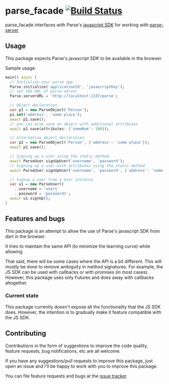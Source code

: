 # parse_facade [![Build Status](https://api.travis-ci.org/kulshekhar/parse-facade.svg?branch=master)](https://travis-ci.org/kulshekhar/parse-facade)


parse_facade interfaces with Parse's [javascript SDK][parse-js-sdk] for working with [parse-server][parse-server]

## Usage

This package expects Parse's javascript SDK to be available in the browser.

Sample usage:

```dart
main() async {
  // Initialize your parse app
  Parse.initialize('applicationId', 'javascriptKey');
  // set the URL of parse-server
  Parse.serverURL = 'http://localhost:1337/parse';

  // Object declaration
  var p1 = new ParseObject('Person');
  p1.set('address', 'some place');
  await p1.save();
  // you can also save an object with additional attributes
  await p1.save(attributes: {'someNum': 100});

  // alternative object declaration
  var p2 = new ParseObject('Person', {'address': 'some place'});
  await p2.save();

  // Signing up a user using the static method
  await ParseUser.signUpUser('username', 'password');
  // Signing up a user with attributes using the static method
  await ParseUser.signUpUser('username', 'password', {'address': 'some place'});

  // Signup a user from a User instance
  var u1 = new ParseUser()
    ..username = 'user1'
    ..password = 'password1';
  await u1.signUp();
}
```

## Features and bugs

This package is an attempt to allow the use of Parse's javascript SDK from dart in the browser. 

It tries to maintain the same API (to minimize the learning curve) while allowing  

That said, there will be some cases where the API is a bit different. This will mostly be done to remove ambiguity in method signatures. For example, the JS SDK can be used with callbacks or with promises (in most cases). However, this package uses only Futures and does away with callbacks altogether.

### Current state

This package currently doesn't expose all the functionality that the JS SDK does. However, the intention is to gradually make it feature compatible with the JS SDK.

## Contributing

Contributions in the form of suggestions to improve the code quality, feature requests, bug notifications, etc are all welcome.

If you have any suggestions/pull requests to improve this package, just open an issue and I'll be happy to work with you to improve this package.

You can file feature requests and bugs at the [issue tracker][tracker].

[tracker]: https://github.com/kulshekhar/parse-facade/issues
[parse-server]: https://github.com/ParsePlatform/parse-server
[parse-js-sdk]: https://github.com/ParsePlatform/Parse-SDK-JS
